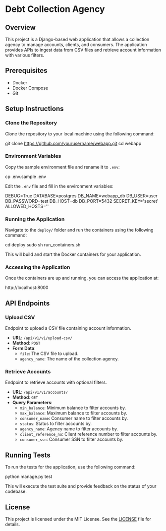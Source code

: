 # Debt Collection Agency

## Overview

This project is a Django-based web application that allows a collection agency to manage accounts, clients, and consumers. The application provides APIs to ingest data from CSV files and retrieve account information with various filters.

## Prerequisites

- Docker
- Docker Compose
- Git

## Setup Instructions

### Clone the Repository

Clone the repository to your local machine using the following command:

git clone https://github.com/yourusername/webapp.git
cd webapp

### Environment Variables

Copy the sample environment file and rename it to `.env`:

cp .env.sample .env

Edit the `.env` file and fill in the environment variables:

DEBUG=True
DATABASE=postgres
DB_NAME=webapp_db
DB_USER=user
DB_PASSWORD=test
DB_HOST=db
DB_PORT=5432
SECRET_KEY='secret'
ALLOWED_HOSTS=''

### Running the Application

Navigate to the `deploy/` folder and run the containers using the following command:

cd deploy
sudo sh run_containers.sh

This will build and start the Docker containers for your application.

### Accessing the Application

Once the containers are up and running, you can access the application at:

http://localhost:8000

## API Endpoints

### Upload CSV

Endpoint to upload a CSV file containing account information.

- **URL**: `/api/v1/v1/upload-csv/`
- **Method**: `POST`
- **Form Data**:
  - `file`: The CSV file to upload.
  - `agency_name`: The name of the collection agency.

### Retrieve Accounts

Endpoint to retrieve accounts with optional filters.

- **URL**: `/api/v1/v1/accounts/`
- **Method**: `GET`
- **Query Parameters**:
  - `min_balance`: Minimum balance to filter accounts by.
  - `max_balance`: Maximum balance to filter accounts by.
  - `consumer_name`: Consumer name to filter accounts by.
  - `status`: Status to filter accounts by.
  - `agency_name`: Agency name to filter accounts by.
  - `client_reference_no`: Client reference number to filter accounts by.
  - `consumer_ssn`: Consumer SSN to filter accounts by.

## Running Tests

To run the tests for the application, use the following command:

python manage.py test

This will execute the test suite and provide feedback on the status of your codebase.

## License

This project is licensed under the MIT License. See the [LICENSE](LICENSE) file for details.
